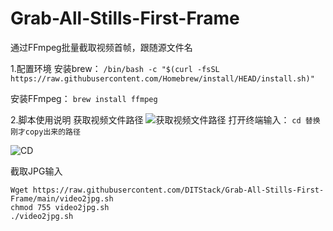 # Grab-All-Stills-First-Frame
通过FFmpeg批量截取视频首帧，跟随源文件名



1.配置环境
安装brew：
```/bin/bash -c "$(curl -fsSL https://raw.githubusercontent.com/Homebrew/install/HEAD/install.sh)"```

安装FFmpeg：
```brew install ffmpeg```

2.脚本使用说明
获取视频文件路径
![获取视频文件路径](https://github.com/DITStack/Grab-All-Stills-First-Frame/blob/main/image/Get%20path%20demo.png)
打开终端输入：
```cd 替换刚才copy出来的路径```

![CD](https://github.com/DITStack/Grab-All-Stills-First-Frame/blob/main/image/Terminal%20Demo.png)


截取JPG输入

```
Wget https://raw.githubusercontent.com/DITStack/Grab-All-Stills-First-Frame/main/video2jpg.sh
chmod 755 video2jpg.sh
./video2jpg.sh
```
